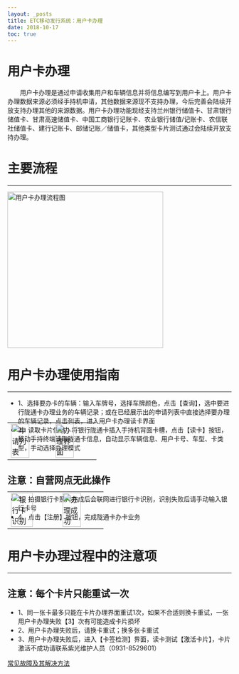 ```yaml
---
layout: _posts
title: ETC移动发行系统：用户卡办理
date: 2018-10-17
toc: true
---
```

# 用户卡办理
 &emsp;&emsp;用户卡办理是通过申请收集用户和车辆信息并将信息编写到用户卡上。用户卡办理数据来源必须经手持机申请，其他数据来源现不支持办理，今后完善会陆续开放支持办理其他的来源数据。用户卡办理功能现经支持兰州银行储值卡、甘肃银行储值卡、甘肃高速储值卡、中国工商银行记账卡、农业银行储值/记账卡、农信联社储值卡、建行记账卡、邮储记账／储值卡，其他类型卡片测试通过会陆续开放支持办理。
 
# 主要流程
- - - - - - - - - - - - - - - - - - - - - - - - - - - - - - - - - - - - - - - -
<img src="/pub-images/userCardIssueflow.png" width="350" alt="用户卡办理流程图"/>

# 用户卡办理使用指南
- - - - - - - - - - - - - - - - - - - - - - - - - - - - - - - - - - - - - - - -
* 1、选择要办卡的车辆：输入车牌号，选择车牌颜色，点击【查询】，选中要进行陇通卡办理业务的车辆记录；或在已经展示出的申请列表中直接选择要办理的车辆记录，点击列表，进入用户卡办理读卡界面
* 2、读取卡片信息：将银行陇通卡插入手持机背面卡槽，点击【读卡】按钮，移动手持终端读取陇通卡信息，自动显示车辆信息、用户卡号、车型、卡类型，手动选择办理模式
 <table style = "margin-top:-80px"> 
      <tr>
          <td><img src="/pub-images/userCardIssuse1.png" width="70%" alt="申请列表"/></td>
          <td><img src="/pub-images/userCardIssuse2.png" width="70%" alt="办理界面"/></td>
      </tr>
  </table>
  
## 注意：自营网点无此操作
* 3、拍摄银行卡照片完成后会联网进行银行卡识别，识别失败后请手动输入银行卡号
* 4、点击【注册】按钮，完成陇通卡办卡业务
 <table style = "margin-top:-80px"> 
      <tr>
          <td><img src="/pub-images/userCardIssuse3.png" width="70%" alt="银行卡识别"/></td>
          <td><img src="/pub-images/userCardIssueSuccess.png" width="70%" alt="办理成功"/></td>
      </tr>
  </table>
  
# 用户卡办理过程中的注意项
- - - - - - - -
## 注意：每个卡片只能重试一次
* 1、同一张卡最多只能在卡片办理界面重试1次，如果不合适则换卡重试，一张用户卡办理失败【3】次有可能造成卡片损坏
* 2、用户卡办理失败后，请换卡重试；换多张卡重试
* 3、用户卡办理失败后，进入【卡签检测】界面，读卡测试【激活卡片】，卡片激活不成功请联系紫光维护人员（0931-8529601）

[常见故障及其解决方法](/2018/10/10/problems/)